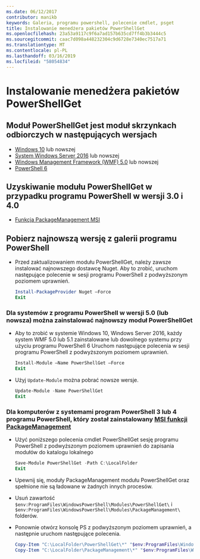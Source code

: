 ```yaml
---
ms.date: 06/12/2017
contributor: manikb
keywords: Galeria, programu powershell, polecenie cmdlet, psget
title: Instalowanie menedżera pakietów PowerShellGet
ms.openlocfilehash: 23a53a9117c9f6a7ad157b635cd7ff4b3b3444c5
ms.sourcegitcommit: caac7d098a448232304c9d6728e7340ec7517a71
ms.translationtype: MT
ms.contentlocale: pl-PL
ms.lasthandoff: 03/16/2019
ms.locfileid: "58054834"
---
```

# <a name="installing-powershellget"></a>Instalowanie menedżera pakietów PowerShellGet

## <a name="powershellget-is-an-in-box-module-in-the-following-releases"></a>Moduł PowerShellGet jest moduł skrzynkach odbiorczych w następujących wersjach

- [Windows 10](https://www.microsoft.com/windows) lub nowszej
- [System Windows Server 2016](/windows-server/windows-server) lub nowszej
- [Windows Management Framework (WMF) 5.0](https://www.microsoft.com/download/details.aspx?id=50395) lub nowszej
- [PowerShell 6](https://github.com/PowerShell/PowerShell/releases)

## <a name="get-powershellget-module-for-powershell-versions-30-and-40"></a>Uzyskiwanie modułu PowerShellGet w przypadku programu PowerShell w wersji 3.0 i 4.0

- [Funkcja PackageManagement MSI](https://www.microsoft.com/download/details.aspx?id=51451)

## <a name="get-the-latest-version-from-powershell-gallery"></a>Pobierz najnowszą wersję z galerii programu PowerShell

- Przed zaktualizowaniem modułu PowerShellGet, należy zawsze instalować najnowszego dostawcę Nuget. Aby to zrobić, uruchom następujące polecenie w sesji programu PowerShell z podwyższonym poziomem uprawnień.

  ```powershell
  Install-PackageProvider Nuget –Force
  Exit
  ```

### <a name="for-systems-with-powershell-50-or-newer-you-can-install-the-latest-powershellget"></a>Dla systemów z programu PowerShell w wersji 5.0 (lub nowsza) można zainstalować najnowszy moduł PowerShellGet

- Aby to zrobić w systemie Windows 10, Windows Server 2016, każdy system WMF 5.0 lub 5.1 zainstalowane lub dowolnego systemu przy użyciu programu PowerShell 6 Uruchom następujące polecenia w sesji programu PowerShell z podwyższonym poziomem uprawnień.

  ```powershell
  Install-Module –Name PowerShellGet –Force
  Exit
  ```

- Użyj `Update-Module` można pobrać nowsze wersje.

  ```powershell
  Update-Module -Name PowerShellGet
  Exit
  ```

### <a name="for-systems-running-powershell-3-or-powershell-4-that-have-installed-the-packagemanagement-msihttpswwwmicrosoftcomdownloaddetailsaspxid51451"></a>Dla komputerów z systemami program PowerShell 3 lub 4 programu PowerShell, który został zainstalowany [MSI funkcji PackageManagement](https://www.microsoft.com/download/details.aspx?id=51451)

- Użyć poniższego polecenia cmdlet PowerShellGet sesję programu PowerShell z podwyższonym poziomem uprawnień do zapisania modułów do katalogu lokalnego

  ```powershell
  Save-Module PowerShellGet -Path C:\LocalFolder
  Exit
  ```

- Upewnij się, moduły PackageManagement modułu PowerShellGet oraz spełnione nie są ładowane w żadnych innych procesów.
- Usuń zawartość `$env:ProgramFiles\WindowsPowerShell\Modules\PowerShellGet\` i `$env:ProgramFiles\WindowsPowerShell\Modules\PackageManagement\` folderów.
- Ponownie otwórz konsolę PS z podwyższonym poziomem uprawnień, a następnie uruchom następujące polecenia.

  ```powershell
  Copy-Item "C:\LocalFolder\PowerShellGet\*" "$env:ProgramFiles\WindowsPowerShell\Modules\PowerShellGet\" -Recurse -Force
  Copy-Item "C:\LocalFolder\PackageManagement\*" "$env:ProgramFiles\WindowsPowerShell\Modules\PackageManagement\" -Recurse -Force
  ```

